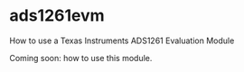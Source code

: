 # ads1261evm
How to use a Texas Instruments ADS1261 Evaluation Module

Coming soon: how to use this module.
